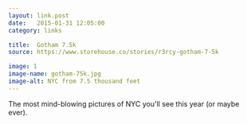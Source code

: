 ```yaml
---
layout: link.post
date:   2015-01-31 12:05:00
category: links

title:  Gotham 7.5k
source: https://www.storehouse.co/stories/r3rcy-gotham-7-5k

image: 1
image-name: gotham-75k.jpg
image-alt: NYC from 7.5 thousand feet
---
```


The most mind-blowing pictures of NYC you'll see this year (or maybe ever).
